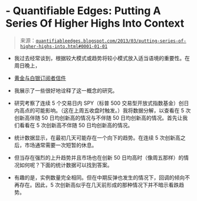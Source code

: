 <!--yml

category: 未分类

-   日期：2024-05-18 08:43:17

-->

# -   Quantifiable Edges: Putting A Series Of Higher Highs Into Context

> 来源：[`quantifiableedges.blogspot.com/2013/03/putting-series-of-higher-highs-into.html#0001-01-01`](http://quantifiableedges.blogspot.com/2013/03/putting-series-of-higher-highs-into.html#0001-01-01)

-   我过去经常谈到，根据较大模式或趋势将较小模式放入适当语境的重要性。在周日晚上，

-   [黄金与白银订阅者信件](http://www.quantifiableedges.com/meminfo.html)

-   我展示了一些很好地诠释了这一概念的研究。

-   研究考察了连续 5 个交易日内 SPY（标普 500 交易型开放式指数基金）创日内高点的可能影响。（这在上周五收盘时触发。）我将数据分解，以查看在 5 次创新高伴随 50 日均创新高的情况与不伴随 50 日均创新高的情况。首先让我们看看在 5 次创新高不伴随 50 日均创新高的情况。

-   统计数据显示，在最初几天可能存在一个向下的趋势。在连续 5 次创新高之后，市场通常需要一次短暂的休息。

-   但当存在强烈的上升趋势并且市场也在创新 50 日均高时（像周五那样）的情况如何呢？下面的统计数据可以找到答案。

-   有趣的是，实例数量完全相同。但在中期反弹也发生的情况下，回调的倾向不再存在。因此，5 次创新高似乎在几天前形成的那种情况下并不暗示看跌趋势。
